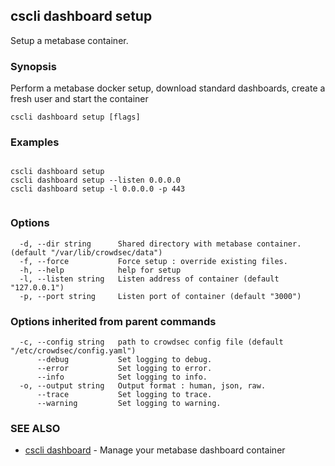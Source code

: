 ## cscli dashboard setup

Setup a metabase container.

### Synopsis

Perform a metabase docker setup, download standard dashboards, create a fresh user and start the container

```
cscli dashboard setup [flags]
```

### Examples

```

cscli dashboard setup
cscli dashboard setup --listen 0.0.0.0
cscli dashboard setup -l 0.0.0.0 -p 443
 
```

### Options

```
  -d, --dir string      Shared directory with metabase container. (default "/var/lib/crowdsec/data")
  -f, --force           Force setup : override existing files.
  -h, --help            help for setup
  -l, --listen string   Listen address of container (default "127.0.0.1")
  -p, --port string     Listen port of container (default "3000")
```

### Options inherited from parent commands

```
  -c, --config string   path to crowdsec config file (default "/etc/crowdsec/config.yaml")
      --debug           Set logging to debug.
      --error           Set logging to error.
      --info            Set logging to info.
  -o, --output string   Output format : human, json, raw.
      --trace           Set logging to trace.
      --warning         Set logging to warning.
```

### SEE ALSO

* [cscli dashboard](cscli_dashboard.md)	 - Manage your metabase dashboard container


